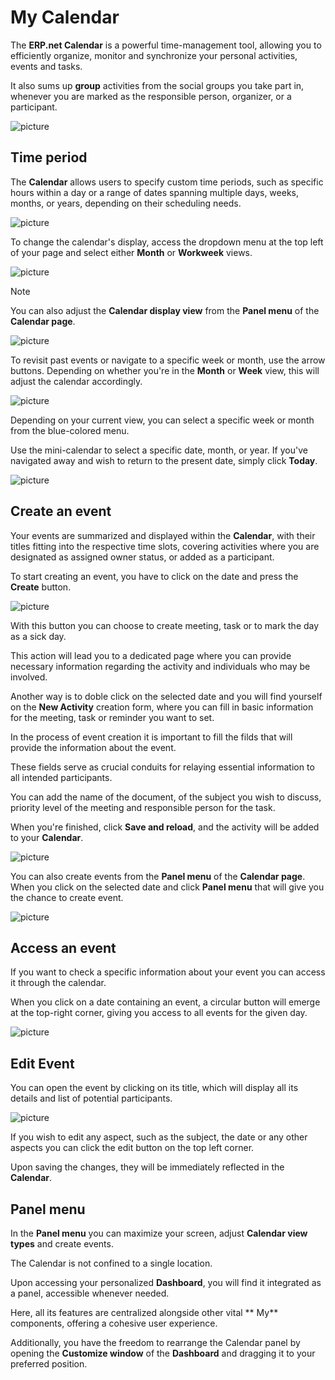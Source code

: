 # My Calendar

The **ERP.net Calendar** is a powerful time-management tool, allowing you to efficiently organize, monitor and synchronize your personal activities, events and tasks. 

It also sums up **group** activities from the social groups you take part in, whenever you are marked as the responsible person, organizer, or a participant. 

![picture](pictures/new_calendar_overview.png)

## Time period

The **Calendar** allows users to specify custom time periods, such as specific hours within a day or a range of dates spanning multiple days, weeks, months, or years, depending on their scheduling needs.

![picture](pictures/new_calendar_timeperiod.png)

To change the calendar's display, access the dropdown menu at the top left of your page and select either **Month** or **Workweek** views.

![picture](pictures/new_calendar_view.png)

> [!NOTE]
> You can also adjust the **Calendar display view** from the **Panel menu** of the **Calendar page**.

![picture](pictures/calendar_view_modes.png)
 
To revisit past events or navigate to a specific week or month, use the arrow buttons. Depending on whether you're in the **Month** or **Week** view, this will adjust the calendar accordingly.

![picture](pictures/calendar_switch_months.png)
 
Depending on your current view, you can select a specific week or month from the blue-colored menu.

Use the mini-calendar to select a specific date, month, or year. If you've navigated away and wish to return to the present date, simply click **Today**.

![picture](pictures/calendar_mini.png)
 
## Create an event

Your events are summarized and displayed within the **Calendar**, with their titles fitting into the respective time slots, covering activities where you are designated as assigned owner status, or added as a participant.

To start creating an event, you have to click on the date and press the **Create** button.

![picture](pictures/create_activity.png)

With this button you can choose to create meeting, task or to mark the day as a sick day.

This action will lead you to a dedicated page where you can provide necessary information regarding the activity and individuals who may be involved.

Another way is to doble click on the selected date and you will find yourself on the **New Activity** creation form, where you can fill in basic information for the meeting, task or reminder you want to set.

In the process of event creation it is important to fill the filds that will provide the information about the event.

These fields serve as crucial conduits for relaying essential information to all intended participants.

You can add the name of the document, of the subject you wish to discuss, priority level of the meeting and responsible person for the task.

When you're finished, click **Save and reload**, and the activity will be added to your **Calendar**.

![picture](pictures/Screenshot_8.png)
 
You can also create events from the **Panel menu** of the **Calendar page**.
When you click on the selected date and click **Panel menu** that will give you the chance to create event.

![picture](pictures/activity_create_modes.png)
 
## Access an event

If you want to check a specific information about your event you can access it through the calendar. 
 
When you click on a date containing an event, a circular button will emerge at the top-right corner, giving you access 
to all events for the given day.

![picture](pictures/activities_fortheday.png)
 
## Edit Event

You can open the event by clicking on its title, which will display all its details and list of potential participants. 

![picture](pictures/activity_document.png)

If you wish to edit any aspect, such as the subject, the date or any other aspects you can click the edit button on the top left corner. 

Upon saving the changes, they will be immediately reflected in the **Calendar**.

## Panel menu 

In the **Panel menu** you can maximize your screen, adjust **Calendar view types** and create events.

The Calendar is not confined to a single location. 

Upon accessing your personalized **Dashboard**, you will find it integrated as a panel, accessible whenever needed. 

Here, all its features are centralized alongside other vital ** My** components, offering a cohesive user experience.

Additionally, you have the freedom to rearrange the Calendar panel by opening the **Customize window** of the **Dashboard** and dragging it to your preferred position.
